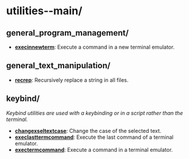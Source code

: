 
# utilities--main/

## general_program_management/

* [**execinnewterm**](general_program_management/execinnewterm): Execute a command in a new terminal emulator.

## general_text_manipulation/

* [**recrep**](general_text_manipulation/recrep): Recursively replace a string in all files.

## keybind/

*Keybind utilities are used with a keybinding or in a script rather than the terminal.*

* [**changexseltextcase**](keybind/changexseltextcase): Change the case of the selected text.
* [**execlasttermcommand**](keybind/execlasttermcommand): Execute the last command of a terminal emulator.
* [**exectermcommand**](keybind/exectermcommand): Execute a command in a terminal emulator.

